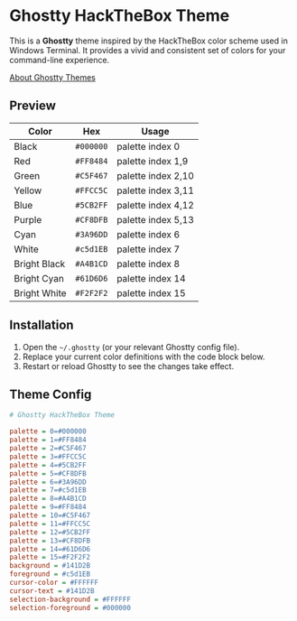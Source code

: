 # Ghostty HackTheBox Theme

This is a **Ghostty** theme inspired by the HackTheBox color scheme used in Windows Terminal. It provides a vivid and consistent set of colors for your command-line experience.

[About Ghostty Themes](https://ghostty.org/docs/features/theme)

## Preview

| **Color**        | **Hex**    | **Usage**         |
|------------------|------------|-------------------|
| Black            | `#000000`  | palette index 0   |
| Red              | `#FF8484`  | palette index 1,9 |
| Green            | `#C5F467`  | palette index 2,10|
| Yellow           | `#FFCC5C`  | palette index 3,11|
| Blue             | `#5CB2FF`  | palette index 4,12|
| Purple           | `#CF8DFB`  | palette index 5,13|
| Cyan             | `#3A96DD`  | palette index 6   |
| White            | `#c5d1EB`  | palette index 7   |
| Bright Black     | `#A4B1CD`  | palette index 8   |
| Bright Cyan      | `#61D6D6`  | palette index 14  |
| Bright White     | `#F2F2F2`  | palette index 15  |

## Installation

1. Open the `~/.ghostty` (or your relevant Ghostty config file).
2. Replace your current color definitions with the code block below.
3. Restart or reload Ghostty to see the changes take effect.

## Theme Config

```ini
# Ghostty HackTheBox Theme

palette = 0=#000000
palette = 1=#FF8484
palette = 2=#C5F467
palette = 3=#FFCC5C
palette = 4=#5CB2FF
palette = 5=#CF8DFB
palette = 6=#3A96DD
palette = 7=#c5d1EB
palette = 8=#A4B1CD
palette = 9=#FF8484
palette = 10=#C5F467
palette = 11=#FFCC5C
palette = 12=#5CB2FF
palette = 13=#CF8DFB
palette = 14=#61D6D6
palette = 15=#F2F2F2
background = #141D2B
foreground = #c5d1EB
cursor-color = #FFFFFF
cursor-text = #141D2B
selection-background = #FFFFFF
selection-foreground = #000000
